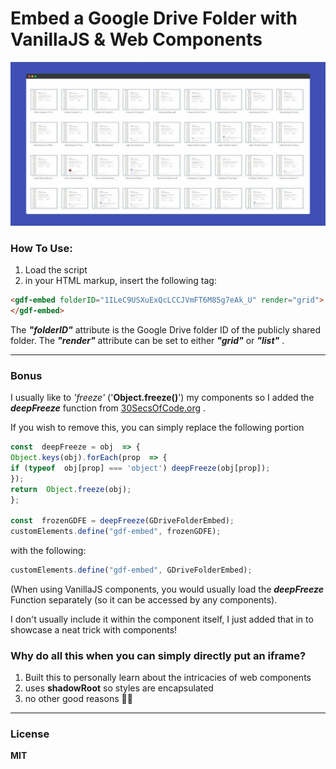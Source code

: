 ﻿# Embed a Google Drive Folder with VanillaJS & Web Components 

![## Example on CodePen](https://raw.githubusercontent.com/nassimspace/GDrive-Folder-Embed/main/screenshot.jpg)


### How To Use:
1. Load the script
2. in your HTML markup, insert the following tag:
```html
<gdf-embed folderID="1ILeC9USXuExQcLCCJVmFT6M85g7eAk_U" render="grid">
</gdf-embed>
``` 

The ***"folderID"*** attribute is the Google Drive folder ID of the publicly shared folder.
The ***"render"*** attribute can be set to either ***"grid"*** or ***"list"*** .

---
### Bonus
I usually like to *'freeze'* ('**Object.freeze()**') my components so I added the ***deepFreeze*** function from [30SecsOfCode.org](https://www.30secondsofcode.org/js/s/deep-freeze) .

If you wish to remove this, you can simply replace the following portion 
```js
const  deepFreeze = obj  => {
Object.keys(obj).forEach(prop  => {
if (typeof  obj[prop] === 'object') deepFreeze(obj[prop]);
});
return  Object.freeze(obj);
};

const  frozenGDFE = deepFreeze(GDriveFolderEmbed);
customElements.define("gdf-embed", frozenGDFE);
```

with the following:

```js
customElements.define("gdf-embed", GDriveFolderEmbed);
```

(When using VanillaJS components, you would usually load the ***deepFreeze*** Function separately (so it can be accessed by any components). 

I don't usually include it within the component itself, I just added that in to showcase a neat trick with components!

### Why do all this when you can simply directly put an iframe?
1. Built this to personally learn about the intricacies of web components
2. uses **shadowRoot** so styles are encapsulated
3. no other good reasons 🤷‍♂️
---
### License
**MIT**
